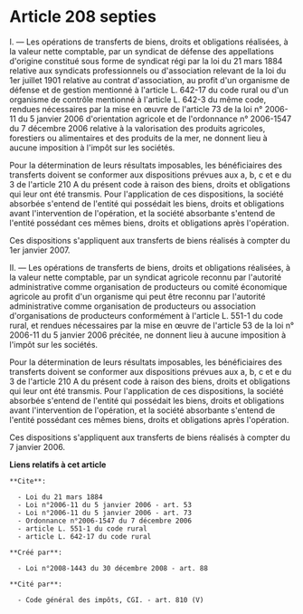# Article 208 septies

I. ― Les opérations de transferts de biens, droits et obligations réalisées, à  la valeur nette comptable, par un syndicat de
défense des appellations d'origine  constitué sous forme de syndicat régi par la loi du 21 mars 1884 relative aux syndicats
professionnels ou d'association  relevant de la loi du 1er juillet  1901 relative au contrat  d'association, au profit d'un
organisme de défense et de gestion mentionné à  l'article L. 642-17 du code  rural ou d'un organisme de  contrôle mentionné à
l'article L. 642-3 du même code, rendues nécessaires par la  mise en œuvre de l'article  73 de la loi n° 2006-11 du 5 janvier
2006 d'orientation agricole et de l'ordonnance n° 2006-1547 du 7 décembre 2006 relative à la valorisation des produits
agricoles,  forestiers ou alimentaires et des produits de la mer, ne donnent lieu à aucune  imposition à l'impôt sur les
sociétés. 

Pour la  détermination de leurs résultats imposables, les bénéficiaires des transferts  doivent se conformer aux dispositions
prévues aux a, b, c et e du 3 de l'article  210 A du présent code à raison des biens, droits et obligations qui leur ont été
transmis. Pour l'application de ces dispositions, la société absorbée s'entend  de l'entité qui possédait les biens, droits
et obligations avant l'intervention  de l'opération, et la société absorbante s'entend de l'entité possédant ces  mêmes
biens, droits et obligations après l'opération. 

Ces  dispositions s'appliquent aux transferts de biens réalisés à compter du 1er  janvier 2007. 

II. ― Les opérations de transferts de biens,  droits et obligations réalisées, à la valeur nette comptable, par un syndicat
agricole reconnu par l'autorité administrative comme organisation de producteurs  ou comité économique agricole au profit
d'un organisme qui peut être reconnu par  l'autorité administrative comme organisation de producteurs ou association
d'organisations de producteurs conformément à l'article L. 551-1 du code rural, et rendues nécessaires par la mise en œuvre
de l'article 53 de la loi n° 2006-11 du  5 janvier 2006 précitée, ne  donnent lieu à aucune imposition à l'impôt sur les
sociétés. 

Pour la détermination de leurs résultats imposables, les  bénéficiaires des transferts doivent se conformer aux dispositions
prévues aux  a, b, c et e du 3 de l'article 210 A du présent code à raison des biens, droits  et obligations qui leur ont été
transmis. Pour l'application de ces  dispositions, la société absorbée s'entend de l'entité qui possédait les biens,  droits
et obligations avant l'intervention de l'opération, et la société  absorbante s'entend de l'entité possédant ces mêmes biens,
droits et obligations  après l'opération. 

Ces dispositions s'appliquent aux  transferts de biens réalisés à compter du 7 janvier 2006.

**Liens relatifs à cet article**

	**Cite**:

	  - Loi du 21 mars 1884
	  - Loi n°2006-11 du 5 janvier 2006 - art. 53
	  - Loi n°2006-11 du 5 janvier 2006 - art. 73
	  - Ordonnance n°2006-1547 du 7 décembre 2006
	  - article L. 551-1 du code rural
	  - article L. 642-17 du code rural

	**Créé par**:

	  - Loi n°2008-1443 du 30 décembre 2008 - art. 88

	**Cité par**:

	  - Code général des impôts, CGI. - art. 810 (V)
